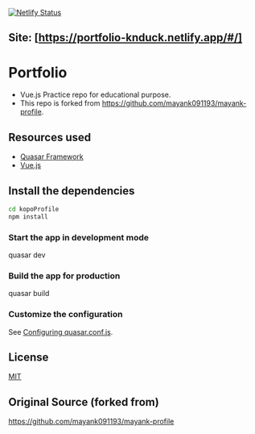 [![Netlify Status](https://api.netlify.com/api/v1/badges/6309593d-3e84-4ac7-8538-231e4a9295cf/deploy-status)](https://app.netlify.com/sites/portfolio-knduck/deploys)
## Site: [https://portfolio-knduck.netlify.app/#/]

# Portfolio
* Vue.js Practice repo for educational purpose. 
* This repo is forked from https://github.com/mayank091193/mayank-profile.

## Resources used
* [Quasar Framework](https://quasar.dev/)
* [Vue.js](https://vuejs.org/)


## Install the dependencies
```bash
cd kopoProfile
npm install
```

### Start the app in development mode 
quasar dev


### Build the app for production
quasar build


### Customize the configuration
See [Configuring quasar.conf.js](https://quasar.dev/quasar-cli/quasar-conf-js).


## License
[MIT](http://opensource.org/licenses/MIT)


## Original Source (forked from)
https://github.com/mayank091193/mayank-profile

